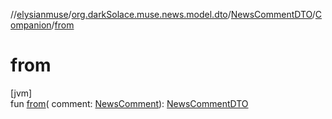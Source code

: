 //[elysianmuse](../../../../index.md)/[org.darkSolace.muse.news.model.dto](../../index.md)/[NewsCommentDTO](../index.md)/[Companion](index.md)/[from](from.md)

# from

[jvm]\
fun [from](from.md)(
comment: [NewsComment](../../../org.darkSolace.muse.news.model/-news-comment/index.md)): [NewsCommentDTO](../index.md)
